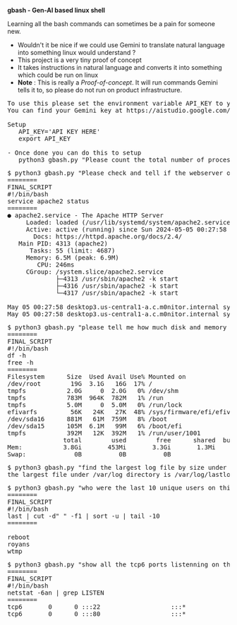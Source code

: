 **gbash - Gen-AI based linux shell**

Learning all the bash commands can sometimes be a pain for someone new. 
- Wouldn't it be nice if we could use Gemini to translate natural language into something linux would understand ?
- This project is a very tiny proof of concept
- It takes instructions in natural language and converts it into something which could be run on linux
- **Note** : This is really a _Proof-of-concept_. It will run commands Gemini tells it to, so please do not run on product infrastructure.

<pre>
To use this please set the environment variable API_KEY to your Gemini API key.
You can find your Gemini key at https://aistudio.google.com/app/apikey

Setup
   API_KEY='API KEY HERE'
   export API_KEY

- Once done you can do this to setup
   python3 gbash.py "Please count the total number of processes on this system"
</pre>

<pre>
$ python3 gbash.py "Please check and tell if the webserver on this server is operating correctly. "
========
FINAL_SCRIPT
#!/bin/bash
service apache2 status
========
● apache2.service - The Apache HTTP Server
     Loaded: loaded (/usr/lib/systemd/system/apache2.service; enabled; preset: enabled)
     Active: active (running) since Sun 2024-05-05 00:27:58 UTC; 36min ago
       Docs: https://httpd.apache.org/docs/2.4/
   Main PID: 4313 (apache2)
      Tasks: 55 (limit: 4687)
     Memory: 6.5M (peak: 6.9M)
        CPU: 246ms
     CGroup: /system.slice/apache2.service
             ├─4313 /usr/sbin/apache2 -k start
             ├─4316 /usr/sbin/apache2 -k start
             └─4317 /usr/sbin/apache2 -k start

May 05 00:27:58 desktop3.us-central1-a.c.m0nitor.internal systemd[1]: Starting apache2.service - The Apache HTTP Server...
May 05 00:27:58 desktop3.us-central1-a.c.m0nitor.internal systemd[1]: Started apache2.service - The Apache HTTP Server.
</pre>

<pre>
$ python3 gbash.py "please tell me how much disk and memory storage I have on this server."
========
FINAL_SCRIPT
#!/bin/bash
df -h
free -h
========
Filesystem      Size  Used Avail Use% Mounted on
/dev/root        19G  3.1G   16G  17% /
tmpfs           2.0G     0  2.0G   0% /dev/shm
tmpfs           783M  964K  782M   1% /run
tmpfs           5.0M     0  5.0M   0% /run/lock
efivarfs         56K   24K   27K  48% /sys/firmware/efi/efivars
/dev/sda16      881M   61M  759M   8% /boot
/dev/sda15      105M  6.1M   99M   6% /boot/efi
tmpfs           392M   12K  392M   1% /run/user/1001
               total        used        free      shared  buff/cache   available
Mem:           3.8Gi       453Mi       3.3Gi       1.3Mi       303Mi       3.4Gi
Swap:             0B          0B          0B
</pre>

<pre>
$ python3 gbash.py "find the largest log file by size under /var/log directory"
the largest file under /var/log directory is /var/log/lastlog
</pre>

<pre>
$ python3 gbash.py "who were the last 10 unique users on this syetm ?"
========
FINAL_SCRIPT
#!/bin/bash
last | cut -d" " -f1 | sort -u | tail -10
========

reboot
royans
wtmp
</pre>

<pre>
$ python3 gbash.py "show all the tcp6 ports listenning on this server"
========
FINAL_SCRIPT
#!/bin/bash
netstat -6an | grep LISTEN
========
tcp6       0      0 :::22                   :::*                    LISTEN     
tcp6       0      0 :::80                   :::*                    LISTEN   
</pre>




